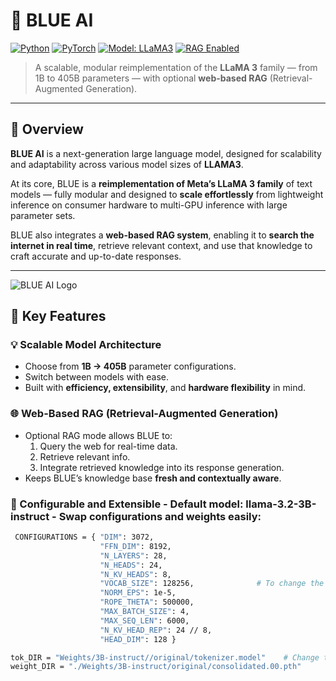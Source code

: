 # 🔷 BLUE AI

[![Python](https://img.shields.io/badge/Python-3.10+-yellow.svg)](https://www.python.org/)
[![PyTorch](https://img.shields.io/badge/PyTorch-2.7.1%2Bcu128-orange.svg)](https://pytorch.org/)
[![Model: LLaMA3](https://img.shields.io/badge/Model-LLAMA3-informational.svg)](https://ai.meta.com/llama/)
[![RAG Enabled](https://img.shields.io/badge/RAG-Enabled-success.svg)](#retrieval-augmented-generation)

> A scalable, modular reimplementation of the **LLaMA 3** family — from 1B to 405B parameters — with optional **web-based RAG** (Retrieval-Augmented Generation).

---

## 🚀 Overview

**BLUE AI** is a next-generation large language model, designed for scalability and adaptability across various model sizes of **LLAMA3**.

At its core, BLUE is a **reimplementation of Meta’s LLaMA 3 family** of text models — fully modular and designed to **scale effortlessly** from lightweight inference on consumer hardware to multi-GPU inference with large parameter sets.

BLUE also integrates a **web-based RAG system**, enabling it to **search the internet in real time**, retrieve relevant context, and use that knowledge to craft accurate and up-to-date responses.

---

![BLUE AI Logo]([https://drive.google.com/uc?export=view&id=1A2bC3D4eFGhiJKlMNOPqrSTUVwxYZ](https://drive.google.com/file/d/1IimXodUoA3-dwGEaYjCuw8hYzl8Q3A37/view?usp=drive_link))

## 🧠 Key Features

### 💡 Scalable Model Architecture
- Choose from **1B → 405B** parameter configurations.
- Switch between models with ease.
- Built with **efficiency, extensibility**, and **hardware flexibility** in mind.

### 🌐 Web-Based RAG (Retrieval-Augmented Generation)
- Optional RAG mode allows BLUE to:
  1. Query the web for real-time data.  
  2. Retrieve relevant info.  
  3. Integrate retrieved knowledge into its response generation.
- Keeps BLUE’s knowledge base **fresh and contextually aware**.

### 🧩 Configurable and Extensible - Default model: llama-3.2-3B-instruct - Swap configurations and weights easily:
```bash
 CONFIGURATIONS = { "DIM": 3072,
                    "FFN_DIM": 8192,
                    "N_LAYERS": 28,
                    "N_HEADS": 24,
                    "N_KV_HEADS": 8,
                    "VOCAB_SIZE": 128256,              # To change the model, just update the values with the desired models values.
                    "NORM_EPS": 1e-5,
                    "ROPE_THETA": 500000,
                    "MAX_BATCH_SIZE": 4,
                    "MAX_SEQ_LEN": 6000,
                    "N_KV_HEAD_REP": 24 // 8,
                    "HEAD_DIM": 128 }

tok_DIR = "Weights/3B-instruct//original/tokenizer.model"    # Change the path with the actual path of the desired models downloaded weights.
weight_DIR = "./Weights/3B-instruct/original/consolidated.00.pth"
